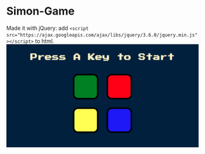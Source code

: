 # Simon-Game
Made it with jQuery: add ```<script src="https://ajax.googleapis.com/ajax/libs/jquery/3.6.0/jquery.min.js"></script>``` to html.
![](./ScreenShot.png)
